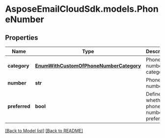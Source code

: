 # AsposeEmailCloudSdk.models.PhoneNumber
## Properties
Name | Type | Description | Notes
------------ | ------------- | ------------- | -------------
**category** | [**EnumWithCustomOfPhoneNumberCategory**](EnumWithCustomOfPhoneNumberCategory.md) | Phone number category.              | [optional] 
**number** | **str** | Phone number.              | [optional] 
**preferred** | **bool** | Defines whether phone number is preferred.              | 



[[Back to Model list]](Models.md) [[Back to README]](README.md)


